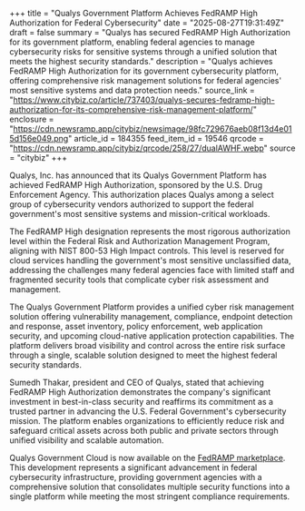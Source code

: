 +++
title = "Qualys Government Platform Achieves FedRAMP High Authorization for Federal Cybersecurity"
date = "2025-08-27T19:31:49Z"
draft = false
summary = "Qualys has secured FedRAMP High Authorization for its government platform, enabling federal agencies to manage cybersecurity risks for sensitive systems through a unified solution that meets the highest security standards."
description = "Qualys achieves FedRAMP High Authorization for its government cybersecurity platform, offering comprehensive risk management solutions for federal agencies' most sensitive systems and data protection needs."
source_link = "https://www.citybiz.co/article/737403/qualys-secures-fedramp-high-authorization-for-its-comprehensive-risk-management-platform/"
enclosure = "https://cdn.newsramp.app/citybiz/newsimage/98fc729676aeb08f13d4e015d156e049.png"
article_id = 184355
feed_item_id = 19546
qrcode = "https://cdn.newsramp.app/citybiz/qrcode/258/27/dualAWHF.webp"
source = "citybiz"
+++

<p>Qualys, Inc. has announced that its Qualys Government Platform has achieved FedRAMP High Authorization, sponsored by the U.S. Drug Enforcement Agency. This authorization places Qualys among a select group of cybersecurity vendors authorized to support the federal government's most sensitive systems and mission-critical workloads.</p><p>The FedRAMP High designation represents the most rigorous authorization level within the Federal Risk and Authorization Management Program, aligning with NIST 800-53 High Impact controls. This level is reserved for cloud services handling the government's most sensitive unclassified data, addressing the challenges many federal agencies face with limited staff and fragmented security tools that complicate cyber risk assessment and management.</p><p>The Qualys Government Platform provides a unified cyber risk management solution offering vulnerability management, compliance, endpoint detection and response, asset inventory, policy enforcement, web application security, and upcoming cloud-native application protection capabilities. The platform delivers broad visibility and control across the entire risk surface through a single, scalable solution designed to meet the highest federal security standards.</p><p>Sumedh Thakar, president and CEO of Qualys, stated that achieving FedRAMP High Authorization demonstrates the company's significant investment in best-in-class security and reaffirms its commitment as a trusted partner in advancing the U.S. Federal Government's cybersecurity mission. The platform enables organizations to efficiently reduce risk and safeguard critical assets across both public and private sectors through unified visibility and scalable automation.</p><p>Qualys Government Cloud is now available on the <a href="https://qualys.com/fedramp-marketplace" rel="nofollow" target="_blank">FedRAMP marketplace</a>. This development represents a significant advancement in federal cybersecurity infrastructure, providing government agencies with a comprehensive solution that consolidates multiple security functions into a single platform while meeting the most stringent compliance requirements.</p>